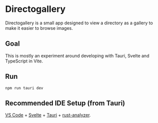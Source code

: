 # Directogallery

Directogallery is a small app designed to view a directory as a gallery to make it easier to browse images.

## Goal

This is mostly an experiment around developing with Tauri, Svelte and TypeScript in Vite.

## Run

```
npm run tauri dev
```

## Recommended IDE Setup (from Tauri)

[VS Code](https://code.visualstudio.com/) + [Svelte](https://marketplace.visualstudio.com/items?itemName=svelte.svelte-vscode) + [Tauri](https://marketplace.visualstudio.com/items?itemName=tauri-apps.tauri-vscode) + [rust-analyzer](https://marketplace.visualstudio.com/items?itemName=rust-lang.rust-analyzer).

